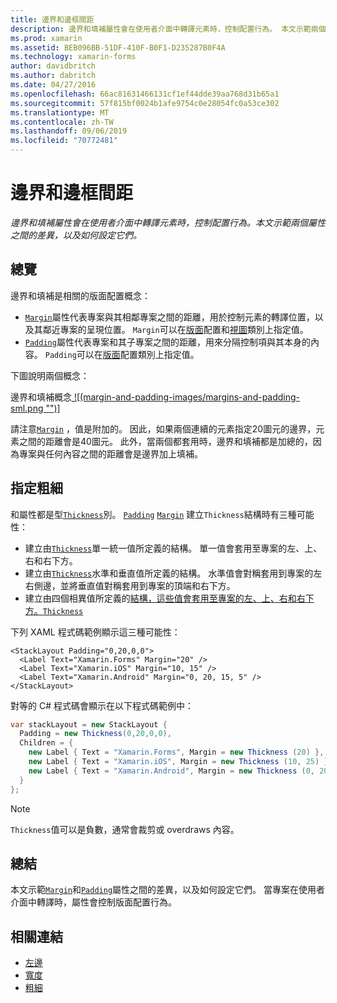 ```yaml
---
title: 邊界和邊框間距
description: 邊界和填補屬性會在使用者介面中轉譯元素時，控制配置行為。 本文示範兩個屬性之間的差異，以及如何設定它們。
ms.prod: xamarin
ms.assetid: BEB096BB-51DF-410F-B0F1-D235287B0F4A
ms.technology: xamarin-forms
author: davidbritch
ms.author: dabritch
ms.date: 04/27/2016
ms.openlocfilehash: 66ac81631466131cf1ef44dde39aa768d31b65a1
ms.sourcegitcommit: 57f815bf0024b1afe9754c0e28054fc0a53ce302
ms.translationtype: MT
ms.contentlocale: zh-TW
ms.lasthandoff: 09/06/2019
ms.locfileid: "70772481"
---
```

# <a name="margin-and-padding"></a>邊界和邊框間距

_邊界和填補屬性會在使用者介面中轉譯元素時，控制配置行為。本文示範兩個屬性之間的差異，以及如何設定它們。_

## <a name="overview"></a>總覽

邊界和填補是相關的版面配置概念：

- [`Margin`](xref:Xamarin.Forms.View.Margin)屬性代表專案與其相鄰專案之間的距離，用於控制元素的轉譯位置，以及其鄰近專案的呈現位置。 `Margin`可以在[版面](~/xamarin-forms/user-interface/controls/layouts.md)配置和[視圖](~/xamarin-forms/user-interface/controls/views.md)類別上指定值。
- [`Padding`](xref:Xamarin.Forms.Layout.Padding)屬性代表專案和其子專案之間的距離，用來分隔控制項與其本身的內容。 `Padding`可以在[版面](~/xamarin-forms/user-interface/controls/layouts.md)配置類別上指定值。

下圖說明兩個概念：

邊界和填補概念[ ![(margin-and-padding-images/margins-and-padding-sml.png "")] ](margin-and-padding-images/margins-and-padding.png#lightbox "邊界和填補概念")

請注意[`Margin`](xref:Xamarin.Forms.View.Margin) ，值是附加的。 因此，如果兩個連續的元素指定20圖元的邊界，元素之間的距離會是40圖元。 此外，當兩個都套用時，邊界和填補都是加總的，因為專案與任何內容之間的距離會是邊界加上填補。

## <a name="specifying-a-thickness"></a>指定粗細

和屬性都是型[`Thickness`](xref:Xamarin.Forms.Thickness)別。 [`Padding`](xref:Xamarin.Forms.Layout.Padding) [`Margin`](xref:Xamarin.Forms.View.Margin) 建立`Thickness`結構時有三種可能性：

- 建立由[`Thickness`](xref:Xamarin.Forms.Thickness)單一統一值所定義的結構。 單一值會套用至專案的左、上、右和右下方。
- 建立由[`Thickness`](xref:Xamarin.Forms.Thickness)水準和垂直值所定義的結構。 水準值會對稱套用到專案的左右側邊，並將垂直值對稱套用到專案的頂端和右下方。
- 建立由四個相異值所定義的[結構，這些值會套用至專案的左、上、右和右下方。`Thickness`](xref:Xamarin.Forms.Thickness)

下列 XAML 程式碼範例顯示這三種可能性：

```xaml
<StackLayout Padding="0,20,0,0">
  <Label Text="Xamarin.Forms" Margin="20" />
  <Label Text="Xamarin.iOS" Margin="10, 15" />
  <Label Text="Xamarin.Android" Margin="0, 20, 15, 5" />
</StackLayout>
```

對等的 C# 程式碼會顯示在以下程式碼範例中：

```csharp
var stackLayout = new StackLayout {
  Padding = new Thickness(0,20,0,0),
  Children = {
    new Label { Text = "Xamarin.Forms", Margin = new Thickness (20) },
    new Label { Text = "Xamarin.iOS", Margin = new Thickness (10, 25) },
    new Label { Text = "Xamarin.Android", Margin = new Thickness (0, 20, 15, 5) }
  }
};
```

> [!NOTE]
> `Thickness`值可以是負數，通常會裁剪或 overdraws 內容。

## <a name="summary"></a>總結

本文示範[`Margin`](xref:Xamarin.Forms.View.Margin)和[`Padding`](xref:Xamarin.Forms.Layout.Padding)屬性之間的差異，以及如何設定它們。 當專案在使用者介面中轉譯時，屬性會控制版面配置行為。

## <a name="related-links"></a>相關連結

- [左邊](xref:Xamarin.Forms.View.Margin)
- [寬度](xref:Xamarin.Forms.Layout.Padding)
- [粗細](xref:Xamarin.Forms.Thickness)

